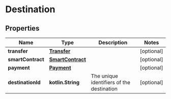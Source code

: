
# Destination

## Properties
Name | Type | Description | Notes
------------ | ------------- | ------------- | -------------
**transfer** | [**Transfer**](Transfer.md) |  |  [optional]
**smartContract** | [**SmartContract**](SmartContract.md) |  |  [optional]
**payment** | [**Payment**](Payment.md) |  |  [optional]
**destinationId** | **kotlin.String** | The unique identifiers of the destination |  [optional]



